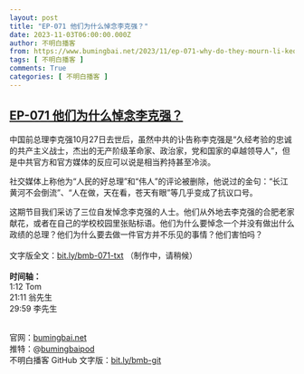 ```yaml
---
layout: post
title: "EP-071 他们为什么悼念李克强？"
date: 2023-11-03T06:00:00.000Z
author: 不明白播客
from: https://www.bumingbai.net/2023/11/ep-071-why-do-they-mourn-li-keqiang/?utm_source=rss&utm_medium=rss&utm_campaign=ep-071-why-do-they-mourn-li-keqiang
tags: [ 不明白播客 ]
comments: True
categories: [ 不明白播客 ]
---
```

<!--1698991200000-->
[EP-071 他们为什么悼念李克强？](https://www.bumingbai.net/2023/11/ep-071-why-do-they-mourn-li-keqiang/?utm_source=rss&utm_medium=rss&utm_campaign=ep-071-why-do-they-mourn-li-keqiang)
------

<div>
<div id="buzzsprout-player-13900804"></div><script src="https://www.buzzsprout.com/1982525/13900804-.js?container_id=buzzsprout-player-13900804&#038;player=small" type="text/javascript" charset="utf-8"></script><p>中国前总理李克强10月27日去世后，虽然中共的讣告称李克强是“久经考验的忠诚的共产主义战士，杰出的无产阶级革命家、政治家，党和国家的卓越领导人​​”，但是中共官方和官方媒体的反应可以说是相当矜持甚至冷淡。</p><p>社交媒体上称他为“人民的好总理”和“伟人”的评论被删除，他说过的金句：“长江黄河不会倒流”、“人在做，天在看，苍天有眼”等几乎变成了抗议口号。</p><p>这期节目我们采访了三位自发悼念李克强的人士。他们从外地去李克强的合肥老家献花，或者在自己的学校校园里张贴标语。他们为什么要悼念一个并没有做出什么政绩的总理？他们为什么要去做一件官方并不乐见的事情？他们害怕吗？<br><br>文字版全文：<a rel="noreferrer noopener" href="https://bit.ly/bmb-071-txt" target="_blank">bit.ly/bmb-071-txt</a> （制作中，请稍候）<br><br><strong>时间轴：<br></strong>1:12 Tom<br>21:11 翁先生<br>29:59 李先生</p><p><br>官网：<a href="https://www.bumingbai.net/" rel="noreferrer noopener" target="_blank">bumingbai.net</a><br>推特：@<a href="https://twitter.com/bumingbaipod" rel="noreferrer noopener" target="_blank">bumingbaipod</a><br>不明白播客 GitHub 文字版：<a href="https://bit.ly/bmb-git" rel="noreferrer noopener" target="_blank">bit.ly/bmb-git</a></p><p></p>
</div>

